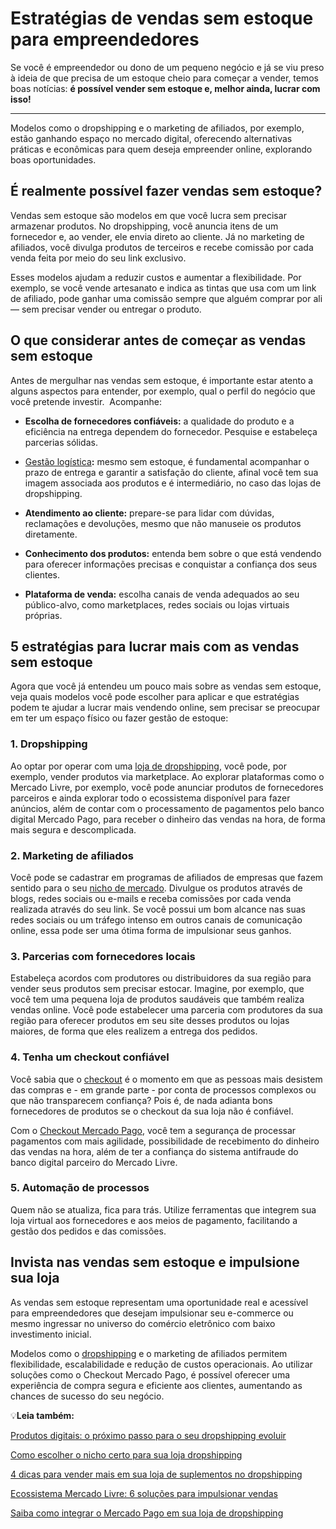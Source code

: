 # Estratégias de vendas sem estoque para empreendedores

Se você é empreendedor ou dono de um pequeno negócio e já se viu preso à ideia de que precisa de um estoque cheio para começar a vender, temos boas notícias: **é possível vender sem estoque e, melhor ainda, lucrar com isso!**

****

Modelos como o dropshipping e o marketing de afiliados, por exemplo, estão ganhando espaço no mercado digital, oferecendo alternativas práticas e econômicas para quem deseja empreender online, explorando boas oportunidades.

## **É realmente possível fazer vendas sem estoque?**

Vendas sem estoque são modelos em que você lucra sem precisar armazenar produtos. No dropshipping, você anuncia itens de um fornecedor e, ao vender, ele envia direto ao cliente. Já no marketing de afiliados, você divulga produtos de terceiros e recebe comissão por cada venda feita por meio do seu link exclusivo.

Esses modelos ajudam a reduzir custos e aumentar a flexibilidade. Por exemplo, se você vende artesanato e indica as tintas que usa com um link de afiliado, pode ganhar uma comissão sempre que alguém comprar por ali — sem precisar vender ou entregar o produto.

## **O que considerar antes de começar as vendas sem estoque**

Antes de mergulhar nas vendas sem estoque, é importante estar atento a alguns aspectos para entender, por exemplo, qual o perfil do negócio que você pretende investir.  Acompanhe:

- **Escolha de fornecedores confiáveis:** a qualidade do produto e a eficiência na entrega dependem do fornecedor. Pesquise e estabeleça parcerias sólidas.

- [Gestão logística](https://meubolso.mercadopago.com.br/gestao-logistica-no-dropshipping)**:** mesmo sem estoque, é fundamental acompanhar o prazo de entrega e garantir a satisfação do cliente, afinal você tem sua imagem associada aos produtos e é intermediário, no caso das lojas de dropshipping.

- **Atendimento ao cliente:** prepare-se para lidar com dúvidas, reclamações e devoluções, mesmo que não manuseie os produtos diretamente. 

- **Conhecimento dos produtos:** entenda bem sobre o que está vendendo para oferecer informações precisas e conquistar a confiança dos seus clientes.

- **Plataforma de venda:** escolha canais de venda adequados ao seu público-alvo, como marketplaces, redes sociais ou lojas virtuais próprias. 

## **5 estratégias para lucrar mais com as vendas sem estoque**

Agora que você já entendeu um pouco mais sobre as vendas sem estoque, veja quais modelos você pode escolher para aplicar e que estratégias podem te ajudar a lucrar mais vendendo online, sem precisar se preocupar em ter um espaço físico ou fazer gestão de estoque:

### **1. Dropshipping**

Ao optar por operar com uma [loja de dropshipping](https://meubolso.mercadopago.com.br/como-trabalhar-com-loja-de-dropshipping-de-forma-inteligente), você pode, por exemplo, vender produtos via marketplace. Ao explorar plataformas como o Mercado Livre, por exemplo, você pode anunciar produtos de fornecedores parceiros e ainda explorar todo o ecossistema disponível para fazer anúncios, além de contar com o processamento de pagamentos pelo banco digital Mercado Pago, para receber o dinheiro das vendas na hora, de forma mais segura e descomplicada.

### **2. Marketing de afiliados**

Você pode se cadastrar em programas de afiliados de empresas que fazem sentido para o seu [nicho de mercado](https://meubolso.mercadopago.com.br/novo-nicho-de-mercado-dropshipping). Divulgue os produtos através de blogs, redes sociais ou e-mails e receba comissões por cada venda realizada através do seu link. Se você possui um bom alcance nas suas redes sociais ou um tráfego intenso em outros canais de comunicação online, essa pode ser uma ótima forma de impulsionar seus ganhos.

### **3. Parcerias com fornecedores locais**

Estabeleça acordos com produtores ou distribuidores da sua região para vender seus produtos sem precisar estocar. Imagine, por exemplo, que você tem uma pequena loja de produtos saudáveis que também realiza vendas online. Você pode estabelecer uma parceria com produtores da sua região para oferecer produtos em seu site desses produtos ou lojas maiores, de forma que eles realizem a entrega dos pedidos.

### **4. Tenha um checkout confiável**

Você sabia que o [checkout](https://meubolso.mercadopago.com.br/checkout-mercado-pago) é o momento em que as pessoas mais desistem das compras e - em grande parte - por conta de processos complexos ou que não transparecem confiança? Pois é, de nada adianta bons fornecedores de produtos se o checkout da sua loja não é confiável.

Com o [Checkout Mercado Pago](https://meubolso.mercadopago.com.br/checkout-mercado-pago-vender-em-marketplace), você tem a segurança de processar pagamentos com mais agilidade, possibilidade de recebimento do dinheiro das vendas na hora, além de ter a confiança do sistema antifraude do banco digital parceiro do Mercado Livre.

### **5. Automação de processos**

Quem não se atualiza, fica para trás. Utilize ferramentas que integrem sua loja virtual aos fornecedores e aos meios de pagamento, facilitando a gestão dos pedidos e das comissões.

## **Invista nas vendas sem estoque e impulsione sua loja**

As vendas sem estoque representam uma oportunidade real e acessível para empreendedores que desejam impulsionar seu e-commerce ou mesmo ingressar no universo do comércio eletrônico com baixo investimento inicial.

Modelos como o [dropshipping](https://meubolso.mercadopago.com.br/como-impulsionar-vendas-de-dropshipping-com-o-tiktok) e o marketing de afiliados permitem flexibilidade, escalabilidade e redução de custos operacionais. Ao utilizar soluções como o Checkout Mercado Pago, é possível oferecer uma experiência de compra segura e eficiente aos clientes, aumentando as chances de sucesso do seu negócio.

💡**Leia também:**

[Produtos digitais: o próximo passo para o seu dropshipping evoluir](https://meubolso.mercadopago.com.br/produtos-digitais-dropshipping)

[Como escolher o nicho certo para sua loja dropshipping](https://meubolso.mercadopago.com.br/como-escolher-o-nicho-certo-para-sua-loja-dropshipping)

[4 dicas para vender mais em sua loja de suplementos no dropshipping](https://meubolso.mercadopago.com.br/dropshipping-impulsionar-vendas-da-loja-de-suplementos)

[Ecossistema Mercado Livre: 6 soluções para impulsionar vendas](https://meubolso.mercadopago.com.br/impulsione-vendas-com-o-ecossistema-mercado-livre)

[Saiba como integrar o Mercado Pago em sua loja de dropshipping](https://meubolso.mercadopago.com.br/integrar-mercado-pago-loja-de-dropshipping)